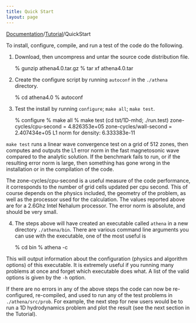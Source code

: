 ```yaml
---
title: Quick Start
layout: page
---
```


[Documentation]({{site.baseurl}}/AthenaDocs)/[Tutorial]({{site.baseurl}}/AthenaDocsTut)/QuickStart


To install, configure, compile, and run a test of the code do the following.

 1. Download, then uncompress and untar the source code distribution file.

	% gunzip athena4.0.tar.gz
	% tar xf athena4.0.tar


 2. Create the configure script by running `autoconf` in the `./athena` directory.

	% cd athena4.0
	% autoconf


 3. Test the install by running `configure`; `make all`; `make test`.

	% configure
	% make all
	% make test
	(cd tst/1D-mhd; ./run.test)
	zone-cycles/cpu-second = 4.826353e+05
	zone-cycles/wall-second = 2.407434e+05
	L1 norm for density: 6.333383e-11

 `make test` runs a linear wave convergence test on a grid of 512 zones, then computes and outputs the L1 error norm in the fast magnetosonic wave compared
 to the analytic solution. If the benchmark fails to run, or if the resulting error norm is large, then something has gone wrong in the installation
 or in the compilation of the code. 

 The zone-cycles/cpu-second is a useful measure of the code performance, it corresponds to the number of grid cells updated per cpu second. This of course depends on the physics included, the
 geometry of the problem, as well as the processor used for the calculation. The values reported above are for a 2.6Ghz Intel Nehalum processor. The error norm is absolute, 
 and should be very small.

 4. The steps above will have created an executable called `athena` in a new directory `./athena/bin`.  There are various command line arguments you can use
 with the executable, one of the most useful is

	% cd bin
	% athena -c

 This will output information about the configuration (physics and algorithm options) of this executable.  It is extremely useful if you running many problems at once
 and forget which executable does what.  A list of the valid options is given by the `-h` option.

If there are no errors in any of the above steps
the code can now be re-configured, re-compiled, and used to run any
of the test problems in `./athena/src/prob`.  For example, the next step for new users would be to run a 1D hydrodynamics problem and
plot the result (see the next section in the Tutorial).
